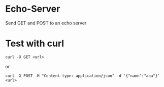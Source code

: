 # Echo-Server
Send GET and POST to an echo server

# Test with curl
`curl -X GET <url>`

or

`curl -X POST -H "Content-type: application/json" -d '{"name":"aaa"}' <url>`
